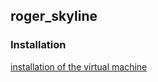 ## roger_skyline

### Installation

[installation of the virtual machine](https://github.com/fxbabin/roger_skyline/blob/master/install/vm_install.md)
